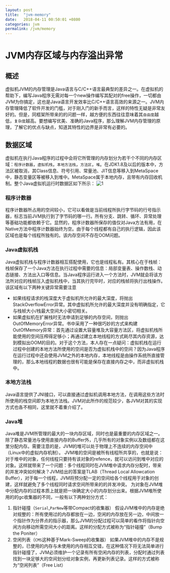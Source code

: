 ```yaml
---
layout: post
title:  "jvm-memory"
date:   2018-04-11 00:50:01 +0800
categories: jvm
permalink: /jvm/memory
---
```


# JVM内存区域与内存溢出异常
## 概述
虚拟机JVM的内存管理是Java语言与C/C++语言最典型的差异之一。在虚拟机的帮助下，编写Java程序无需对每一个new操作编写其配对的free操作，一切都由JVM为你搞定，这也是Java语言开发效率比C/C++语言高效的来源之一。JVM内存管理降低了软件开发的门槛，对于刚入门的新手而言，这样的特性无疑是非常友好的。但是，同框架所带来的的问题一样，越方便的东西往往意味着其`自由度`越低，`复杂度`越高。要想编写优美、准确的Java程序，那么理解JVM内存管理的原理，了解它的优点与缺点，知道其特性的边界是非常有必要的。
## 数据区域
虚拟机在执行Java程序的过程中会将它所管理的内存划分为若干个不同的内存区域：`程序计数器`，`虚拟机栈`，`本地方法栈`，`方法区`，`堆`。在JDK1.8及以后的版本中，方法区被取消，其Class信息、符号引用、常量池、JIT信息等移入到MetaSpace中，静态变量区等被移入到堆中。MetaSpace属于本地内存，且带有内存回收机制。整个Java虚拟机运行时数据区如下所示：
![1](asdasd)
### 程序计数器
程序计数器所占用的空间较小，它可以看做是当前线程所执行字节码的行号指示器，标志当前JVM执行到了字节码的哪一行。所有分支、跳转、循环、异常处理等基础功能都依赖于它。显然的，程序计数器所保存的值仅对Java方法有用，在Native方法中程序计数器始终为空。由于每个线程都有自己的执行逻辑，因此该区域也是每个线程所独有的。该内存空间不存在OOM问题。
### Java虚拟机栈
Java虚拟机栈与程序计数器相互搭配使用，它也是线程私有。其核心在于栈帧：栈帧保存了一个Java方法在执行过程中需要的信息：局部变量表、操作数栈、动态链接、方法出入口等信息。当Java程序运行进入一个方法时，JVM就会将该方法所对应的栈帧压入虚拟机栈中，当其执行完毕时，对应的栈帧将执行出栈操作。该区域有以下两种关键异常需要注意

* 如果线程请求的栈深度大于虚拟机所允许的最大深度，将抛出StackOverflowError异常。其中虚拟机所允许的最大深度并没有明确指定，它与栈帧大小/栈最大空间大小密切相关。
* 如果虚拟机在扩展栈时无法申请到足够的内存空间，则抛出OutOfMemoryError异常。书中采用了一种很巧妙的方式来构建OutOfMemory异常：首先通过设置大容量堆及大容量方法区，将虚拟机栈所能使用的空间压榨得足够小；再通过建立本地线程的方式耗尽其内存资源，达到模拟出OOM的目的。对于这个方法，本人存在一点疑问：虚拟机栈在运行过程中创建的本地方法所使用的空间是否为虚拟机栈中的空间？因为Java程序在运行过程中还会使用JVM之外的本地内存，本地线程是由操作系统所直接管理的，那么本地线程的数据也很有可能是保存在直接内存之中，而非虚拟机栈中。
### 本地方法栈
Java语言提供了JNI接口，可以直接通过虚拟机调用本地方法，在调用这些方法时所使用的栈空间即为本地方法栈。JVM对此所作的规范较少，各JVM对其的实现方式也各不相同，这里就不着重介绍了。
### Java堆
Java堆是JVM所管理的最大的一块内存区域，同时也是最重要的内存区域之一。除了静态常量池与使用直接内存的Buffer外，几乎所有的对象实例以及数组都在这里分配内存。需要注意的是，JVM的堆可以处于物理上不连续的内存空间中（Linux中的虚拟内存机制）。
JVM堆的空间是被所有线程所共享的，也就是说：对于堆中的对象，任何线程只要持有该对象的refence，就可以访问到堆中对应的对象。这样就带来了一个问题：多个线程同时在JVM堆中请求内存分配时，带来的并发冲突如何解决？JVM给出的答案是TLAB（Thread Local Allowcation Buffer），对于每一个线程，JVM将预分配一定的空间给各个线程用于对象的创建，这样就避免了多个线程同时请求空间所带来的的并发冲突。
为对象在JVM堆中分配内存的过程本质上就是把一块确定大小的内存划分出来。根据JVM堆所使用的的gc收集器的不同，一般有以下两种划分方式：

1. 指针碰撞（`Serial`,`ParNew`等带Compact的收集器）
假设JVM堆中的内存是绝对规整的：所有使用过的内存都放在一边，空闲的内存放在另一边，中间放一个指针作为分界点的指示器，那么JVM的分配过程可以简单的看作将指针向空闲方向移动所需空间大小的距离。这样的分配方式被称为“指针碰撞”（Bump the Poniter）
2. 空闲列表（`CMS`这种基于Mark-Sweep的收集器）
如果JVM堆中的内存不是规整的，已使用的内存与未使用的内存相互交错，在这种情况下将无法简单进行指针碰撞了，JVM必须维护一个记录有所有空闲内存的列表，分配时通过列表找到一块足够大的空间划分给对象实例，再更新列表记录。这样的方式被称为“空闲列表”（Free List）